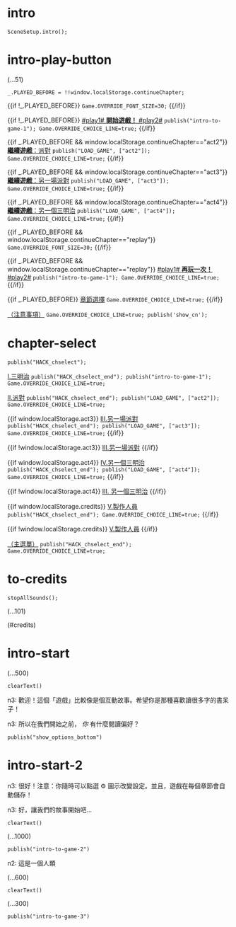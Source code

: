# intro

`SceneSetup.intro();`

# intro-play-button

(...51)

```
_.PLAYED_BEFORE = !!window.localStorage.continueChapter;
```

{{if !_.PLAYED_BEFORE}}
`Game.OVERRIDE_FONT_SIZE=30;`
{{/if}}

{{if !_.PLAYED_BEFORE}}
[#play1# **開始遊戲！** #play2#](#intro-start) `publish("intro-to-game-1"); Game.OVERRIDE_CHOICE_LINE=true;`
{{/if}}

{{if _.PLAYED_BEFORE && window.localStorage.continueChapter=="act2"}}
[**繼續遊戲**：派對](#act2) `publish("LOAD_GAME", ["act2"]); Game.OVERRIDE_CHOICE_LINE=true;`
{{/if}}

{{if _.PLAYED_BEFORE && window.localStorage.continueChapter=="act3"}}
[**繼續遊戲**：另一場派對](#act3) `publish("LOAD_GAME", ["act3"]); Game.OVERRIDE_CHOICE_LINE=true;`
{{/if}}

{{if _.PLAYED_BEFORE && window.localStorage.continueChapter=="act4"}}
[**繼續遊戲**：另一個三明治](#act4) `publish("LOAD_GAME", ["act4"]); Game.OVERRIDE_CHOICE_LINE=true;`
{{/if}}

{{if _.PLAYED_BEFORE && window.localStorage.continueChapter=="replay"}}
`Game.OVERRIDE_FONT_SIZE=30;`
{{/if}}

{{if _.PLAYED_BEFORE && window.localStorage.continueChapter=="replay"}}
[#play1# **再玩一次！** #play2#](#intro-start) `publish("intro-to-game-1"); Game.OVERRIDE_CHOICE_LINE=true;`
{{/if}}

{{if _.PLAYED_BEFORE}}
[章節選擇](#chapter-select) `Game.OVERRIDE_CHOICE_LINE=true;`
{{/if}}

[（注意事項）](#intro-play-button) `Game.OVERRIDE_CHOICE_LINE=true; publish('show_cn');`

# chapter-select

`publish("HACK_chselect");`

[I.三明治](#intro-start) `publish("HACK_chselect_end"); publish("intro-to-game-1"); Game.OVERRIDE_CHOICE_LINE=true;`

[II.派對](#act2) `publish("HACK_chselect_end"); publish("LOAD_GAME", ["act2"]); Game.OVERRIDE_CHOICE_LINE=true;`

{{if window.localStorage.act3}}
[III.另一場派對](#act3) `publish("HACK_chselect_end"); publish("LOAD_GAME", ["act3"]); Game.OVERRIDE_CHOICE_LINE=true;`
{{/if}}

{{if !window.localStorage.act3}}
[III.另一場派對]()
{{/if}}

{{if window.localStorage.act4}}
[IV.另一個三明治](#act4) `publish("HACK_chselect_end"); publish("LOAD_GAME", ["act4"]); Game.OVERRIDE_CHOICE_LINE=true;`
{{/if}}

{{if !window.localStorage.act4}}
[III. 另一個三明治]()
{{/if}}

{{if window.localStorage.credits}}
[V.製作人員](#to-credits) `publish("HACK_chselect_end"); Game.OVERRIDE_CHOICE_LINE=true;`
{{/if}}

{{if !window.localStorage.credits}}
[V.製作人員]()
{{/if}}

[（主選單）](#intro-play-button) `publish("HACK_chselect_end"); Game.OVERRIDE_CHOICE_LINE=true;`

# to-credits

`stopAllSounds();`

(...101)

(#credits)

# intro-start

(...500)

`clearText()`

n3: 歡迎！這個「遊戲」比較像是個互動故事。希望你是那種喜歡讀很多字的書呆子！

n3: 所以在我們開始之前， *你* 有什麼閱讀偏好？

`publish("show_options_bottom")`

# intro-start-2

n3: 很好！注意：你隨時可以點選 ⚙ 圖示改變設定。並且，遊戲在每個章節會自動儲存！

n3: 好，讓我們的故事開始吧...

`clearText()`

(...1000)

`publish("intro-to-game-2")`

n2: 這是一個人類

(...600)

`clearText()`

(...300)

`publish("intro-to-game-3")`
